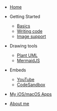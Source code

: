 - [Home](/)

- Getting Started

  - [Basics](/getting-started/basics.md)
  - [Writing code](/getting-started/code.md)
  - [Image support](/getting-started/image.md)

- Drawing tools

  - [Plant UML](/graphs/plantuml.md)
  - [MermaidJS](/graphs/mermaid_js.md)

- Embeds

  - [YouTube](/embedded/youtube.md)
  - [CodeSandbox](/embedded/codesandbox.md)

- [My iOS/macOS Apps](https://apps.apple.com/us/developer/ezequiel-leonardo-aceto/id373296284)
- [About me](https://github.com/eaceto)
